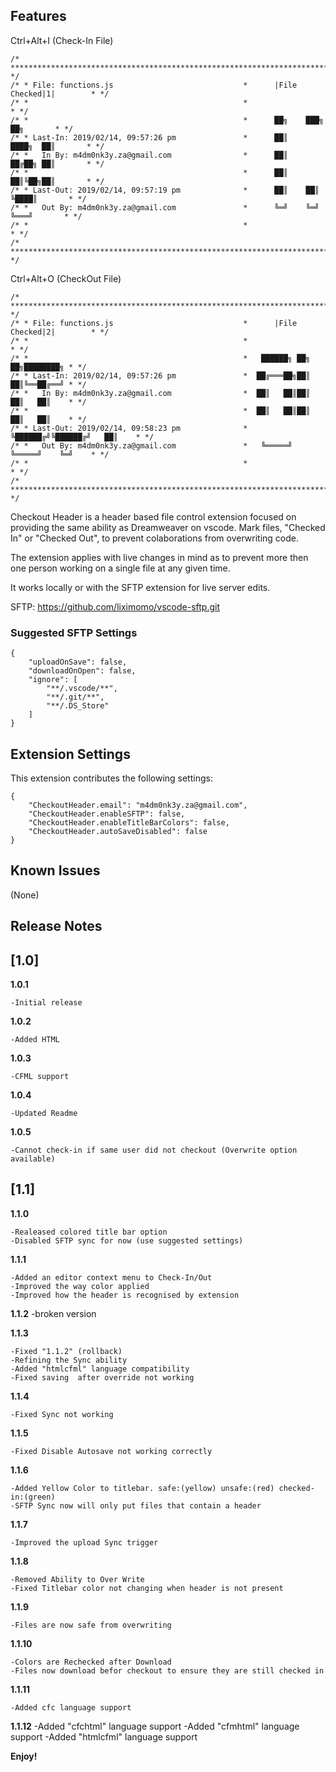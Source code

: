 ## Features
Ctrl+Alt+I (Check-In File)
```
/* ********************************************************************************* */
/* * File: functions.js                             *      |File Checked|1|        * */
/* *                                                *                              * */
/* *                                                *      ██╗    ███╗   ██╗       * */
/* * Last-In: 2019/02/14, 09:57:26 pm               *      ██║    ████╗  ██║       * */
/* *   In By: m4dm0nk3y.za@gmail.com                *      ██║    ██╔██╗ ██║       * */
/* *                                                *      ██║    ██║╚██╗██║       * */
/* * Last-Out: 2019/02/14, 09:57:19 pm              *      ██║    ██║ ╚████║       * */
/* *   Out By: m4dm0nk3y.za@gmail.com               *      ╚═╝    ╚═╝  ╚═══╝       * */
/* *                                                *                              * */
/* ********************************************************************************* */
```
Ctrl+Alt+O (CheckOut File)
```
/* ********************************************************************************* */
/* * File: functions.js                             *      |File Checked|2|        * */
/* *                                                *                              * */
/* *                                                *   ██████╗ ██╗   ██╗████████╗ * */
/* * Last-In: 2019/02/14, 09:57:26 pm               *  ██╔═══██╗██║   ██║╚══██╔══╝ * */
/* *   In By: m4dm0nk3y.za@gmail.com                *  ██║   ██║██║   ██║   ██║    * */
/* *                                                *  ██║   ██║██║   ██║   ██║    * */
/* * Last-Out: 2019/02/14, 09:58:23 pm              *  ╚██████╔╝╚██████╔╝   ██║    * */
/* *   Out By: m4dm0nk3y.za@gmail.com               *   ╚═════╝  ╚═════╝    ╚═╝    * */
/* *                                                *                              * */
/* ********************************************************************************* */
```
Checkout Header is a header based file control extension focused on providing the same ability as Dreamweaver on vscode.
Mark files, "Checked In" or "Checked Out", to prevent colaborations from overwriting code.

The extension applies with live changes in mind as to prevent more then one person working on a single file at any given time.

It works locally or with the SFTP extension for live server edits.

SFTP:
https://github.com/liximomo/vscode-sftp.git

### Suggested SFTP Settings
```
{
    "uploadOnSave": false,
    "downloadOnOpen": false,
    "ignore": [
        "**/.vscode/**",
        "**/.git/**",
        "**/.DS_Store"
    ]
}
```
## Extension Settings
This extension contributes the following settings:
```
{
    "CheckoutHeader.email": "m4dm0nk3y.za@gmail.com",
    "CheckoutHeader.enableSFTP": false,
    "CheckoutHeader.enableTitleBarColors": false,
    "CheckoutHeader.autoSaveDisabled": false
}
```
## Known Issues
(None)

## Release Notes

## [1.0]
**1.0.1**

    -Initial release

**1.0.2**

    -Added HTML

**1.0.3**

    -CFML support

**1.0.4**

    -Updated Readme
    
**1.0.5**

    -Cannot check-in if same user did not checkout (Overwrite option available)

## [1.1]

**1.1.0**

    -Realeased colored title bar option
    -Disabled SFTP sync for now (use suggested settings)

**1.1.1**

    -Added an editor context menu to Check-In/Out
    -Improved the way color applied
    -Improved how the header is recognised by extension

**1.1.2**
    -broken version

**1.1.3**
    
    -Fixed "1.1.2" (rollback)
    -Refining the Sync ability 
    -Added "htmlcfml" language compatibility
    -Fixed saving  after override not working

**1.1.4**

    -Fixed Sync not working

**1.1.5**

    -Fixed Disable Autosave not working correctly

**1.1.6**

    -Added Yellow Color to titlebar. safe:(yellow) unsafe:(red) checked-in:(green)
    -SFTP Sync now will only put files that contain a header

**1.1.7**

    -Improved the upload Sync trigger

**1.1.8**

    -Removed Ability to Over Write
    -Fixed Titlebar color not changing when header is not present

**1.1.9**

    -Files are now safe from overwriting

**1.1.10**

    -Colors are Rechecked after Download
    -Files now download befor checkout to ensure they are still checked in

**1.1.11**

    -Added cfc language support

**1.1.12**
    -Added "cfchtml" language support
    -Added "cfmhtml" language support
    -Added "htmlcfml" language support
    
**Enjoy!**
